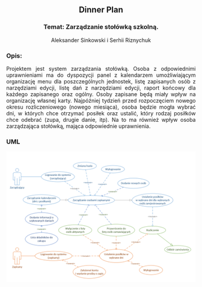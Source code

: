 <div align='center'>

## Dinner Plan

### Temat: Zarządzanie stołówką szkolną.

Aleksander Sinkowski i Serhii Riznychuk
</div>
<div align="justify">

### Opis:
Projektem jest system zarządzania stołówką. Osoba z odpowiednimi uprawnieniami ma do dyspozycji panel z kalendarzem umożliwiającym organizację menu dla poszczególnych jednostek, listę zapisanych osób z narzędziami edycji, listę dań z narzędziami edycji, raport końcowy dla każdego zapisanego oraz ogólny.
Osoby zapisane będą miały wpływ na organizację własnej karty. Najpóźniej tydzień przed rozpoczęciem nowego okresu rozliczeniowego (nowego miesiąca), osoba będzie mogła wybrać dni, w których chce otrzymać posiłek oraz ustalić, który rodzaj posiłków chce odebrać (zupa, drugie danie, itp). Na to ma również wpływ osoba zarządzająca stołówką, mająca odpowiednie uprawnienia.

### UML

![uml](https://raw.githubusercontent.com/Morfeu5z/Dinner-plan/master/uml.PNG)

</div>

